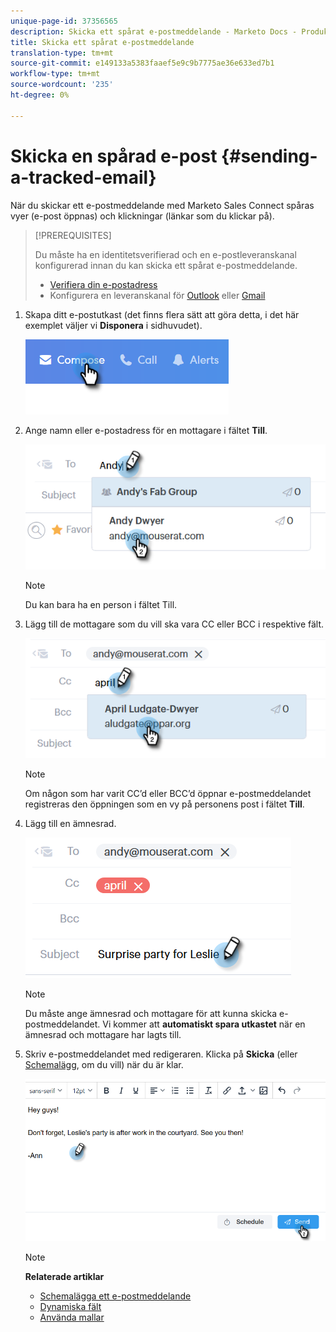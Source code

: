 ```yaml
---
unique-page-id: 37356565
description: Skicka ett spårat e-postmeddelande - Marketo Docs - Produktdokumentation
title: Skicka ett spårat e-postmeddelande
translation-type: tm+mt
source-git-commit: e149133a5383faaef5e9c9b7775ae36e633ed7b1
workflow-type: tm+mt
source-wordcount: '235'
ht-degree: 0%

---
```



# Skicka en spårad e-post {#sending-a-tracked-email}

När du skickar ett e-postmeddelande med Marketo Sales Connect spåras vyer (e-post öppnas) och klickningar (länkar som du klickar på).

>[!PREREQUISITES]
>
>Du måste ha en identitetsverifierad och en e-postleveranskanal konfigurerad innan du kan skicka ett spårat e-postmeddelande.
>
>* [Verifiera din e-postadress](http://docs.marketo.com/x/ewPh)
>* Konfigurera en leveranskanal för [Outlook](http://docs.marketo.com/x/Z4AOAQ) eller [Gmail](http://docs.marketo.com/x/kYMOAQ)

>



1. Skapa ditt e-postutkast (det finns flera sätt att göra detta, i det här exemplet väljer vi **Disponera** i sidhuvudet).

   ![](assets/one.png)

1. Ange namn eller e-postadress för en mottagare i fältet **Till**.

   ![](assets/two.png)

   >[!NOTE]
   >
   >Du kan bara ha en person i fältet Till.

1. Lägg till de mottagare som du vill ska vara CC eller BCC i respektive fält.

   ![](assets/three.png)

   >[!NOTE]
   >
   >Om någon som har varit CC’d eller BCC’d öppnar e-postmeddelandet registreras den öppningen som en vy på personens post i fältet **Till**.

1. Lägg till en ämnesrad.

   ![](assets/four.png)

   >[!NOTE]
   >
   >Du måste ange ämnesrad och mottagare för att kunna skicka e-postmeddelandet. Vi kommer att **automatiskt spara utkastet** när en ämnesrad och mottagare har lagts till.

1. Skriv e-postmeddelandet med redigeraren. Klicka på **Skicka** (eller [Schemalägg](http://docs.marketo.com/x/GAQ6Ag), om du vill) när du är klar.

   ![](assets/five.png)

   >[!NOTE]
   >
   >**Relaterade artiklar**
   >
   >    
   >    
   >    * [Schemalägga ett e-postmeddelande](http://docs.marketo.com/x/GAQ6Ag)
   >    * [Dynamiska fält](http://docs.marketo.com/x/wwDb)
   >    * [Använda mallar](http://docs.marketo.com/display/DOCS/Templates)



